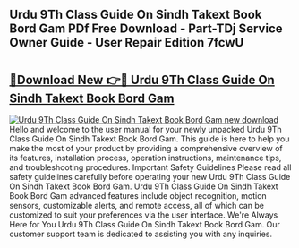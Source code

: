 ## Urdu 9Th Class Guide On Sindh Takext Book Bord Gam PDf Free Download - Part-TDj Service Owner Guide - User Repair Edition 7fcwU

# <h2><a href="http://bc64034.oget.top/?id=Urdu+9Th+Class+Guide+On+Sindh+Takext+Book+Bord+Gam">🔗Download New 👉🔴 Urdu 9Th Class Guide On Sindh Takext Book Bord Gam</a></h2>

[![Urdu 9Th Class Guide On Sindh Takext Book Bord Gam new download](https://i.imgur.com/5g1atiW.png)](http://bc64034.oget.top/?id=Urdu+9Th+Class+Guide+On+Sindh+Takext+Book+Bord+Gam)
Hello and welcome to the user manual for your newly unpacked Urdu 9Th Class Guide On Sindh Takext Book Bord Gam. This guide is here to help you make the most of your product by providing a comprehensive overview of its features, installation process, operation instructions, maintenance tips, and troubleshooting procedures. Important Safety Guidelines Please read all safety guidelines carefully before operating your new Urdu 9Th Class Guide On Sindh Takext Book Bord Gam. Urdu 9Th Class Guide On Sindh Takext Book Bord Gam advanced features include object recognition, motion sensors, customizable alerts, and remote access, all of which can be customized to suit your preferences via the user interface. We're Always Here for You Urdu 9Th Class Guide On Sindh Takext Book Bord Gam. Our customer support team is dedicated to assisting you with any inquiries.
